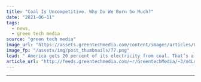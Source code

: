 ```yaml
---
title: "Coal Is Uncompetitive. Why Do We Burn So Much?"
date: "2021-06-11"
tags: 
  - news,
  - green tech media
source: "green tech media"
image_url: "https://assets.greentechmedia.com/content/images/articles/Coal_Plant_Retro_XL.png"
image_fp: "/assets/img/post_thumbnails/77.png"
lead: " America gets 20 percent of its electricity from coal. That’s a 50 percent drop since the peak in 2007. But if coal is becoming so economically uncompetitive, why does it still make up so much of our grid mix? This week -  Coal is no longer king. But i ..."
article_url: "http://feeds.greentechmedia.com/~r/GreentechMedia/~3/o4LrwqjjJRg/coal-is-uncompetitive-why-do-we-burn-so-much"
---
```


---
